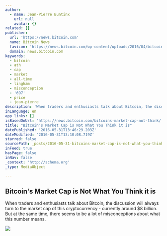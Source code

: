 ```yaml
---
author:
  - name: Jean-Pierre Buntinx
    url: null
    avatar: {}
related: []
publisher:
  url: 'https://news.bitcoin.com'
  name: Bitcoin News
  favicon: 'https://news.bitcoin.com/wp-content/uploads/2016/04/bitcoin_fav.png'
  domain: news.bitcoin.com
keywords:
  - bitcoin
  - ath
  - cap
  - market
  - all-time
  - lingham
  - misconception
  - '697'
  - price
  - jean-pierre
description: 'When traders and enthusiasts talk about Bitcoin, the discussion will always turn to the market cap of this cryptocurrency - currently around $8 billion. But at the same time, there seems to be a lot of misconceptions about what this number means.'
inLanguage: en
app_links: []
isBasedOnUrl: 'https://news.bitcoin.com/bitcoins-market-cap-not-think/'
title: "Bitcoin's Market Cap is Not What You Think it is"
datePublished: '2016-05-31T13:46:29.203Z'
dateModified: '2016-05-31T13:10:08.719Z'
starred: false
sourcePath: _posts/2016-05-31-bitcoins-market-cap-is-not-what-you-think-it-is.md
inFeed: true
hasPage: false
inNav: false
_context: 'http://schema.org'
_type: MediaObject

---
```

<article style=""><h1>Bitcoin's Market Cap is Not What You Think it is</h1><p>When traders and enthusiasts talk about Bitcoin, the discussion will always turn to the market cap of this cryptocurrency - currently around $8 billion. But at the same time, there seems to be a lot of misconceptions about what this number means.</p><img src="https://news.bitcoin.com/wp-content/uploads/2016/05/shutterstock_394717669.jpg" /></article>